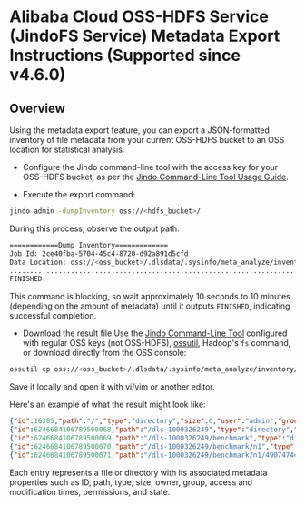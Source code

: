 # Alibaba Cloud OSS-HDFS Service (JindoFS Service) Metadata Export Instructions \(Supported since v4.6.0\)

## Overview

Using the metadata export feature, you can export a JSON-formatted inventory of file metadata from your current OSS-HDFS bucket to an OSS location for statistical analysis.

* Configure the Jindo command-line tool with the access key for your OSS-HDFS bucket, as per the [Jindo Command-Line Tool Usage Guide](usages/oss_jindo_cli.md).

* Execute the export command:
```bash
jindo admin -dumpInventory oss://<hdfs_bucket>/
```
During this process, observe the output path:
```bash
============Dump Inventory=============
Job Id: 2ce40fba-5704-45c4-8720-d92a891d5cfd
Data Location: oss://<oss_bucket>/.dlsdata/.sysinfo/meta_analyze/inventory/1666584461201.2ce40fba-5704-45c4-8720-d92a891d5cfd
.....................................................................................................................
FINISHED.
```
This command is blocking, so wait approximately 10 seconds to 10 minutes (depending on the amount of metadata) until it outputs `FINISHED`, indicating successful completion.

* Download the result file
  Use the [Jindo Command-Line Tool](usages/oss_jindo_cli.md) configured with regular OSS keys (not OSS-HDFS), [ossutil](https://help.aliyun.com/document_detail/50452.html), Hadoop's `fs` command, or download directly from the OSS console:

```bash
ossutil cp oss://<oss_bucket>/.dlsdata/.sysinfo/meta_analyze/inventory/1666584461201.2ce40fba-5704-45c4-8720-d92a891d5cfd ./
```
Save it locally and open it with vi/vim or another editor.

Here's an example of what the result might look like:
```json
{"id":16385,"path":"/","type":"directory","size":0,"user":"admin","group":"supergroup","atime":0,"mtime":1666581702933,"permission":511,"state":1}
{"id":6246684106789500068,"path":"/dls-1000326249","type":"directory","size":0,"user":"hadoop","group":"supergroup","atime":0,"mtime":1660889124590,"permission":511,"state":0}
{"id":6246684106789500069,"path":"/dls-1000326249/benchmark","type":"directory","size":0,"user":"hadoop","group":"supergroup","atime":0,"mtime":1660889124590,"permission":511,"state":0}
{"id":6246684106789500070,"path":"/dls-1000326249/benchmark/n1","type":"directory","size":0,"user":"hadoop","group":"supergroup","atime":0,"mtime":1660889124590,"permission":511,"state":0}
{"id":6246684106789500071,"path":"/dls-1000326249/benchmark/n1/490747449","type":"directory","size":0,"user":"hadoop","group":"supergroup","atime":0,"mtime":1660895613953,"permission":511,"state":0}
```
Each entry represents a file or directory with its associated metadata properties such as ID, path, type, size, owner, group, access and modification times, permissions, and state.